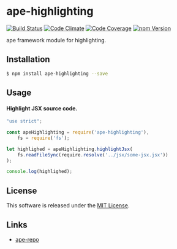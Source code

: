 ape-highlighting
==========

<!---
This file is generated by ape-tmpl. Do not update manually.
--->

<!-- Badge Start -->
<a name="badges"></a>

[![Build Status][bd_travis_shield_url]][bd_travis_url]
[![Code Climate][bd_codeclimate_shield_url]][bd_codeclimate_url]
[![Code Coverage][bd_codeclimate_coverage_shield_url]][bd_codeclimate_url]
[![npm Version][bd_npm_shield_url]][bd_npm_url]

[bd_repo_url]: https://github.com/ape-repo/ape-highlighting
[bd_travis_url]: http://travis-ci.org/ape-repo/ape-highlighting
[bd_travis_shield_url]: http://img.shields.io/travis/ape-repo/ape-highlighting.svg?style=flat
[bd_license_url]: https://github.com/ape-repo/ape-highlighting/blob/master/LICENSE
[bd_codeclimate_url]: http://codeclimate.com/github/ape-repo/ape-highlighting
[bd_codeclimate_shield_url]: http://img.shields.io/codeclimate/github/ape-repo/ape-highlighting.svg?style=flat
[bd_codeclimate_coverage_shield_url]: http://img.shields.io/codeclimate/coverage/github/ape-repo/ape-highlighting.svg?style=flat
[bd_gemnasium_url]: https://gemnasium.com/ape-repo/ape-highlighting
[bd_gemnasium_shield_url]: https://gemnasium.com/ape-repo/ape-highlighting.svg
[bd_npm_url]: http://www.npmjs.org/package/ape-highlighting
[bd_npm_shield_url]: http://img.shields.io/npm/v/ape-highlighting.svg?style=flat
[bd_bower_badge_url]: https://img.shields.io/bower/v/ape-highlighting.svg?style=flat

<!-- Badge End -->


<!-- Description Start -->
<a name="description"></a>

ape framework module for highlighting.

<!-- Description End -->


<!-- Overview Start -->
<a name="overview"></a>



<!-- Overview End -->


<!-- Sections Start -->
<a name="sections"></a>

<!-- Section from "doc/readme/01.Installation.md.hbs" Start -->

<a name="section-doc-readme-01-installation-md"></a>
Installation
-----

```bash
$ npm install ape-highlighting --save
```


<!-- Section from "doc/readme/01.Installation.md.hbs" End -->

<!-- Section from "doc/readme/02.Usage.md.hbs" Start -->

<a name="section-doc-readme-02-usage-md"></a>
Usage
---------

#### Highlight JSX source code.

```javascript
"use strict";

const apeHighlighting = require('ape-highlighting'),
    fs = require('fs');

let highlighed = apeHighlighting.highlightJsx(
    fs.readFileSync(require.resolve('../jsx/some-jsx.jsx'))
);

console.log(highlighed);

```


<!-- Section from "doc/readme/02.Usage.md.hbs" End -->


<!-- Sections Start -->


<!-- LICENSE Start -->
<a name="license"></a>

License
-------
This software is released under the [MIT License](https://github.com/ape-repo/ape-highlighting/blob/master/LICENSE).

<!-- LICENSE End -->


<!-- Links Start -->
<a name="links"></a>

Links
------

+ [ape-repo](https://github.com/ape-repo)

<!-- Links End -->
